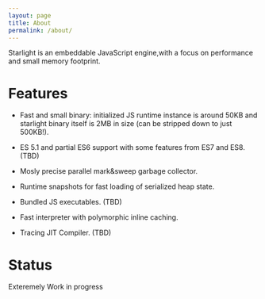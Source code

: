 ```yaml
---
layout: page
title: About
permalink: /about/
---
```



Starlight is an embeddable JavaScript engine,with a focus on performance and small memory footprint.

# Features
- Fast and small binary: initialized JS runtime instance is around 50KB and starlight binary itself is 2MB in size (can be stripped down to just 500KB!).

- ES 5.1 and partial ES6 support with some features from ES7 and ES8. (TBD)

- Mosly precise parallel mark&sweep garbage collector.

- Runtime snapshots for fast loading of serialized heap state.

- Bundled JS executables. (TBD)

- Fast interpreter with polymorphic inline caching.
- Tracing JIT Compiler. (TBD)

# Status

Exteremely Work in progress
